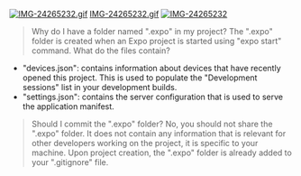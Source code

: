 > 


[![IMG-24265232.gif](https://i.postimg.cc/tgYWS2yx/IMG-24265232.gif)](https://postimg.cc/1g18408m)
[IMG-24265232.gif](https://postimg.cc/1g18408m)
<a href='https://postimg.cc/1g18408m' target='_blank'><img src='https://i.postimg.cc/1g18408m/IMG-24265232.gif' border='0' alt='IMG-24265232'/></a>


> Why do I have a folder named ".expo" in my project?
The ".expo" folder is created when an Expo project is started using "expo start" command.
> What do the files contain?
- "devices.json": contains information about devices that have recently opened this project. This is used to populate the "Development sessions" list in your development builds.
- "settings.json": contains the server configuration that is used to serve the application manifest.
> Should I commit the ".expo" folder?
No, you should not share the ".expo" folder. It does not contain any information that is relevant for other developers working on the project, it is specific to your machine.
Upon project creation, the ".expo" folder is already added to your ".gitignore" file.

